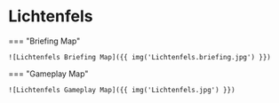 # Lichtenfels

=== "Briefing Map"

    ![Lichtenfels Briefing Map]({{ img('Lichtenfels.briefing.jpg') }})

=== "Gameplay Map"

    ![Lichtenfels Gameplay Map]({{ img('Lichtenfels.jpg') }})
